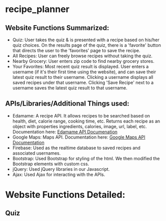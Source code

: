 # recipe_planner

## Website Functions Summarized:
- Quiz: User takes the quiz & is presented with a recipe based on his/her quiz choices. On the results page of the quiz, there is a 'favorite' button that directs the user to the 'favorites' page to save the recipe.
- All Recipes: User can freely browse recipes without taking the quiz.
- Nearby Grocery: User enters zip code to find nearby grocery stores.
- Your Favorites: Most recent quiz result is displayed. User enters a username (if it's their first time using the website), and can save their latest quiz result to their username. Clicking a username displays all saved recipes under that username. Clicking 'Save Recipe' next to a username saves the latest quiz result to that username.

## APIs/Libraries/Additional Things used:
- Edamame: A recipe API. It allows recipes to be searched based on health, diet, calorie range, cooking time, etc. Returns each recipe as an object with properties ingredients, calories, image, url, label, etc.
    Documentation here: [Edamame API Documenation](https://developer.edamam.com/edamam-docs-recipe-api)
- Google Maps: Maps API.
    Documentation here: [Google Maps API Documentation](https://developers.google.com/maps/documentation/)
- Firebase: Used as the realtime database to saved recipes and associated usernames.
- Bootstrap: Used Bootstrap for styling of the html. We then modified the Bootstrap elements with custom css.
- jQuery: Used jQuery libraries in our Javascript.
- Ajax: Used Ajax for interacting with the APIs.


# Website Functions Detailed:

## Quiz

